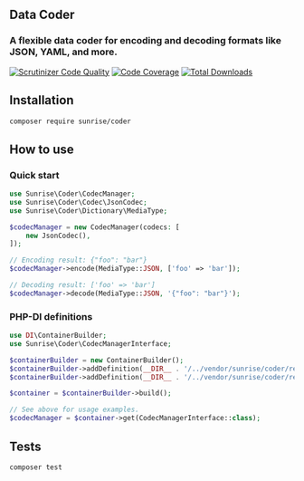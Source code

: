 ## Data Coder

### A flexible data coder for encoding and decoding formats like JSON, YAML, and more.

[![Scrutinizer Code Quality](https://scrutinizer-ci.com/g/sunrise-php/coder/badges/quality-score.png?b=master)](https://scrutinizer-ci.com/g/sunrise-php/coder/?branch=master)
[![Code Coverage](https://scrutinizer-ci.com/g/sunrise-php/coder/badges/coverage.png?b=master)](https://scrutinizer-ci.com/g/sunrise-php/coder/?branch=master)
[![Total Downloads](https://poser.pugx.org/sunrise/coder/downloads?format=flat)](https://packagist.org/packages/sunrise/coder)

## Installation

```bash
composer require sunrise/coder
```

## How to use

### Quick start

```php
use Sunrise\Coder\CodecManager;
use Sunrise\Coder\Codec\JsonCodec;
use Sunrise\Coder\Dictionary\MediaType;

$codecManager = new CodecManager(codecs: [
    new JsonCodec(),
]);

// Encoding result: {"foo": "bar"}
$codecManager->encode(MediaType::JSON, ['foo' => 'bar']);

// Decoding result: ['foo' => 'bar']
$codecManager->decode(MediaType::JSON, '{"foo": "bar"}');
```

### PHP-DI definitions

```php
use DI\ContainerBuilder;
use Sunrise\Coder\CodecManagerInterface;

$containerBuilder = new ContainerBuilder();
$containerBuilder->addDefinition(__DIR__ . '/../vendor/sunrise/coder/resources/definitions/coder.php');
$containerBuilder->addDefinition(__DIR__ . '/../vendor/sunrise/coder/resources/definitions/codecs/json_codec.php');

$container = $containerBuilder->build();

// See above for usage examples.
$codecManager = $container->get(CodecManagerInterface::class);
```

## Tests

```bash
composer test
```
